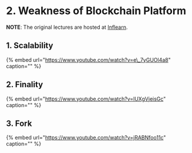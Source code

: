 # 2. Weakness of Blockchain Platform

**NOTE**: The original lectures are hosted at [Inflearn](https://www.inflearn.com/course/%ED%81%B4%EB%A0%88%EC%9D%B4%ED%8A%BC).

## 1. Scalability

{% embed url="https://www.youtube.com/watch?v=e\_7yGUOl4a8" caption="" %}

## 2. Finality

{% embed url="https://www.youtube.com/watch?v=lUXgVjeisGc" caption="" %}

## 3. Fork

{% embed url="https://www.youtube.com/watch?v=jRABNfoo11c" caption="" %}